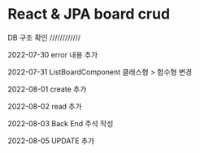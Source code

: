 # React & JPA board crud

DB 구조 확인
////////////

2022-07-30 error 내용 추가 

2022-07-31 ListBoardComponent 클래스형 > 함수형 변경 

2022-08-01 create 추가 

2022-08-02 read 추가 

2022-08-03 Back End 주석 작성

2022-08-05 UPDATE 추가
